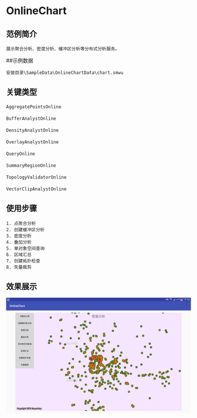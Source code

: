 # OnlineChart

## 范例简介
	展示聚合分析、密度分析、缓冲区分析等分布式分析服务。

##示例数据

	安装目录\SampleData\OnlineChartData\chart.smwu

## 关键类型
	AggregatePointsOnline
	
	BufferAnalystOnline
	
	DensityAnalystOnline
	
	OverlayAnalystOnline
	
	QueryOnline
	
	SummaryRegionOnline
	
	TopologyValidatorOnline
	
	VectorClipAnalystOnline
	

## 使用步骤
	1. 点聚合分析
	2. 创建缓冲区分析
	3. 密度分析
	4. 叠加分析
	5. 单对象空间查询
	6. 区域汇总
	7. 创建拓扑检查
	8. 矢量裁剪

## 效果展示

![image](OnlineChart.png)

